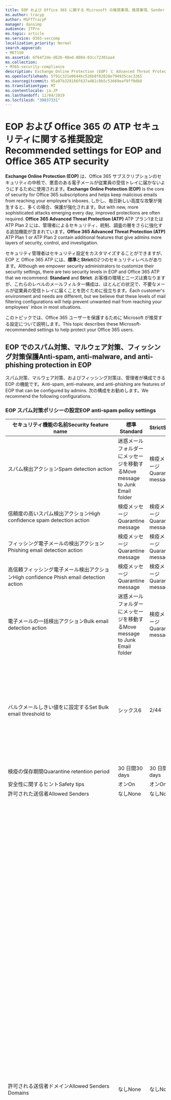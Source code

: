 ```yaml
---
title: EOP および Office 365 に関する Microsoft の推奨事項、推奨事項、Sender Policy Framework、ドメインベースのメッセージの報告と適合性、DomainKeys で特定されたメール、手順、動作方法など
ms.author: tracyp
author: MSFTTracyP
manager: dansimp
audience: ITPro
ms.topic: article
ms.service: O365-seccomp
localization_priority: Normal
search.appverid:
- MET150
ms.assetid: 6f64f2de-d626-48ed-8084-03cc72301aa4
ms.collection:
- M365-security-compliance
description: Exchange Online Protection (EOP) と Advanced Threat Protection (ATP) のセキュリティ設定のベストプラクティスについて 標準保護に関する現在の推奨事項 より厳しくするには、何を使用する必要がありますか。 Advanced Threat Protection (ATP) も使用している場合、どのようなエクストラを利用できますか?
ms.openlocfilehash: 5f91c321e0644bc526b8f02028e794935cac3265
ms.sourcegitcommit: 95a07b328166f637a481c8b5c53669eaf8ff0db8
ms.translationtype: MT
ms.contentlocale: ja-JP
ms.lasthandoff: 12/04/2019
ms.locfileid: "39837331"
---
```

# <a name="recommended-settings-for-eop-and-office-365-atp-security"></a><span data-ttu-id="4436d-106">EOP および Office 365 の ATP セキュリティに関する推奨設定</span><span class="sxs-lookup"><span data-stu-id="4436d-106">Recommended settings for EOP and Office 365 ATP security</span></span>

<span data-ttu-id="4436d-107">**Exchange Online Protection (EOP)** は、Office 365 サブスクリプションのセキュリティの中核で、悪意のある電子メールが従業員の受信トレイに届かないようにするために使用されます。</span><span class="sxs-lookup"><span data-stu-id="4436d-107">**Exchange Online Protection (EOP)** is the core of security for Office 365 subscriptions and helps keep malicious emails from reaching your employee's inboxes.</span></span> <span data-ttu-id="4436d-108">しかし、毎日新しい高度な攻撃が発生すると、多くの場合、保護が強化されます。</span><span class="sxs-lookup"><span data-stu-id="4436d-108">But with new, more sophisticated attacks emerging every day, improved protections are often required.</span></span> <span data-ttu-id="4436d-109">**Office 365 Advanced Threat Protection (ATP)** ATP プラン1または ATP Plan 2 には、管理者によるセキュリティ、統制、調査の層をさらに強化する追加機能が含まれています。</span><span class="sxs-lookup"><span data-stu-id="4436d-109">**Office 365 Advanced Threat Protection (ATP)** ATP Plan 1 or ATP Plan 2 contain additional features that give admins more layers of security, control, and investigation.</span></span>

<span data-ttu-id="4436d-110">セキュリティ管理者はセキュリティ設定をカスタマイズすることができますが、EOP と Office 365 ATP には、**標準**と**Strict**の2つのセキュリティレベルがあります。</span><span class="sxs-lookup"><span data-stu-id="4436d-110">Although we empower security administrators to customize their security settings, there are two security levels in EOP and Office 365 ATP that we recommend: **Standard** and **Strict**.</span></span> <span data-ttu-id="4436d-111">お客様の環境とニーズは異なりますが、これらのレベルのメールフィルター構成は、ほとんどの状況で、不要なメールが従業員の受信トレイに届くことを防ぐために役立ちます。</span><span class="sxs-lookup"><span data-stu-id="4436d-111">Each customer's environment and needs are different, but we believe that these levels of mail filtering configurations will help prevent unwanted mail from reaching your employees' inbox in most situations.</span></span>

<span data-ttu-id="4436d-112">このトピックでは、Office 365 ユーザーを保護するために Microsoft が推奨する設定について説明します。</span><span class="sxs-lookup"><span data-stu-id="4436d-112">This topic describes these Microsoft-recommended settings to help protect your Office 365 users.</span></span>

## <a name="anti-spam-anti-malware-and-anti-phishing-protection-in-eop"></a><span data-ttu-id="4436d-113">EOP でのスパム対策、マルウェア対策、フィッシング対策保護</span><span class="sxs-lookup"><span data-stu-id="4436d-113">Anti-spam, anti-malware, and anti-phishing protection in EOP</span></span>

<span data-ttu-id="4436d-114">スパム対策、マルウェア対策、およびフィッシング対策は、管理者が構成できる EOP の機能です。</span><span class="sxs-lookup"><span data-stu-id="4436d-114">Anti-spam, anti-malware, and anti-phishing are features of EOP that can be configured by admins.</span></span> <span data-ttu-id="4436d-115">次の構成をお勧めします。</span><span class="sxs-lookup"><span data-stu-id="4436d-115">We recommend the following configurations.</span></span>

### <a name="eop-anti-spam-policy-settings"></a><span data-ttu-id="4436d-116">EOP スパム対策ポリシーの設定</span><span class="sxs-lookup"><span data-stu-id="4436d-116">EOP anti-spam policy settings</span></span>

|<span data-ttu-id="4436d-117">セキュリティ機能の名前</span><span class="sxs-lookup"><span data-stu-id="4436d-117">Security feature name</span></span>|<span data-ttu-id="4436d-118">標準</span><span class="sxs-lookup"><span data-stu-id="4436d-118">Standard</span></span>|<span data-ttu-id="4436d-119">Strict</span><span class="sxs-lookup"><span data-stu-id="4436d-119">Strict</span></span>|<span data-ttu-id="4436d-120">コメント</span><span class="sxs-lookup"><span data-stu-id="4436d-120">Comment</span></span>|
|---------|---------|---------|---------|
|<span data-ttu-id="4436d-121">スパム検出アクション</span><span class="sxs-lookup"><span data-stu-id="4436d-121">Spam detection action</span></span>|<span data-ttu-id="4436d-122">迷惑メールフォルダーにメッセージを移動する</span><span class="sxs-lookup"><span data-stu-id="4436d-122">Move message to Junk Email folder</span></span>|<span data-ttu-id="4436d-123">検疫メッセージ</span><span class="sxs-lookup"><span data-stu-id="4436d-123">Quarantine message</span></span>||
|<span data-ttu-id="4436d-124">信頼度の高いスパム検出アクション</span><span class="sxs-lookup"><span data-stu-id="4436d-124">High confidence spam detection action</span></span>|<span data-ttu-id="4436d-125">検疫メッセージ</span><span class="sxs-lookup"><span data-stu-id="4436d-125">Quarantine message</span></span>|<span data-ttu-id="4436d-126">検疫メッセージ</span><span class="sxs-lookup"><span data-stu-id="4436d-126">Quarantine message</span></span>||
|<span data-ttu-id="4436d-127">フィッシング電子メールの検出アクション</span><span class="sxs-lookup"><span data-stu-id="4436d-127">Phishing email detection action</span></span>|<span data-ttu-id="4436d-128">検疫メッセージ</span><span class="sxs-lookup"><span data-stu-id="4436d-128">Quarantine message</span></span>|<span data-ttu-id="4436d-129">検疫メッセージ</span><span class="sxs-lookup"><span data-stu-id="4436d-129">Quarantine message</span></span>||
|<span data-ttu-id="4436d-130">高信頼フィッシング電子メール検出アクション</span><span class="sxs-lookup"><span data-stu-id="4436d-130">High confidence Phish email detection action</span></span>|<span data-ttu-id="4436d-131">検疫メッセージ</span><span class="sxs-lookup"><span data-stu-id="4436d-131">Quarantine message</span></span>|<span data-ttu-id="4436d-132">検疫メッセージ</span><span class="sxs-lookup"><span data-stu-id="4436d-132">Quarantine message</span></span>||
|<span data-ttu-id="4436d-133">電子メールの一括検出アクション</span><span class="sxs-lookup"><span data-stu-id="4436d-133">Bulk email detection action</span></span>|<span data-ttu-id="4436d-134">迷惑メールフォルダーにメッセージを移動する</span><span class="sxs-lookup"><span data-stu-id="4436d-134">Move message to Junk Email folder</span></span>|<span data-ttu-id="4436d-135">検疫メッセージ</span><span class="sxs-lookup"><span data-stu-id="4436d-135">Quarantine message</span></span>||
|<span data-ttu-id="4436d-136">バルクメールしきい値をに設定する</span><span class="sxs-lookup"><span data-stu-id="4436d-136">Set Bulk email threshold to</span></span>|<span data-ttu-id="4436d-137">シックス</span><span class="sxs-lookup"><span data-stu-id="4436d-137">6</span></span>|<span data-ttu-id="4436d-138">2/4</span><span class="sxs-lookup"><span data-stu-id="4436d-138">4</span></span>|<span data-ttu-id="4436d-139">現在、既定値は7ですが、多くの組織では、少なくとも6に移行することをお勧めします。</span><span class="sxs-lookup"><span data-stu-id="4436d-139">The default is currently 7 but we recommend that most organizations move it down to at least 6</span></span>|
|<span data-ttu-id="4436d-140">検疫の保存期間</span><span class="sxs-lookup"><span data-stu-id="4436d-140">Quarantine retention period</span></span>|<span data-ttu-id="4436d-141">30 日間</span><span class="sxs-lookup"><span data-stu-id="4436d-141">30 days</span></span>|<span data-ttu-id="4436d-142">30 日間</span><span class="sxs-lookup"><span data-stu-id="4436d-142">30 days</span></span>||
|<span data-ttu-id="4436d-143">安全性に関するヒント</span><span class="sxs-lookup"><span data-stu-id="4436d-143">Safety tips</span></span>|<span data-ttu-id="4436d-144">オン</span><span class="sxs-lookup"><span data-stu-id="4436d-144">On</span></span>|<span data-ttu-id="4436d-145">オン</span><span class="sxs-lookup"><span data-stu-id="4436d-145">On</span></span>||
|<span data-ttu-id="4436d-146">許可された送信者</span><span class="sxs-lookup"><span data-stu-id="4436d-146">Allowed Senders</span></span>|<span data-ttu-id="4436d-147">なし</span><span class="sxs-lookup"><span data-stu-id="4436d-147">None</span></span>|<span data-ttu-id="4436d-148">なし</span><span class="sxs-lookup"><span data-stu-id="4436d-148">None</span></span>||
|<span data-ttu-id="4436d-149">許可される送信者ドメイン</span><span class="sxs-lookup"><span data-stu-id="4436d-149">Allowed Senders Domains</span></span>|<span data-ttu-id="4436d-150">なし</span><span class="sxs-lookup"><span data-stu-id="4436d-150">None</span></span>|<span data-ttu-id="4436d-151">なし</span><span class="sxs-lookup"><span data-stu-id="4436d-151">None</span></span>|<span data-ttu-id="4436d-152">自分が所有する (_承認済みドメイン_とも呼ばれる) ドメインを許可された送信者の一覧に追加する必要はありません。</span><span class="sxs-lookup"><span data-stu-id="4436d-152">Adding domains that you own (also known as _accepted domains_) to the allowed senders list is not required.</span></span> <span data-ttu-id="4436d-153">実際には、悪意のある俳優が、フィルターによって除外されるメールを送信するような機会を作成するため、高いリスクと見なされます。[**スパム対策設定**] ページの [セキュリティ & コンプライアンスセンター] で[スプーフィングインテリジェンス](learn-about-spoof-intelligence.md)を使用して、組織の一部であるドメインを偽装している、または外部ドメインのスプーフィングを行っているすべての送信者を確認します。</span><span class="sxs-lookup"><span data-stu-id="4436d-153">In fact, it's considered high risk since it creates opportunities for bad actors to send you mail that would otherwise be filtered out. Use [spoof intelligence](learn-about-spoof-intelligence.md) in the Security & Compliance Center on the **Anti-spam settings** page to review all senders who are spoofing either domains that are part of your organization, or spoofing external domains.</span></span>|
|<span data-ttu-id="4436d-154">受信拒否リスト</span><span class="sxs-lookup"><span data-stu-id="4436d-154">Blocked Senders</span></span>|<span data-ttu-id="4436d-155">なし</span><span class="sxs-lookup"><span data-stu-id="4436d-155">None</span></span>|<span data-ttu-id="4436d-156">なし</span><span class="sxs-lookup"><span data-stu-id="4436d-156">None</span></span>||
|<span data-ttu-id="4436d-157">受信拒否ドメイン</span><span class="sxs-lookup"><span data-stu-id="4436d-157">Blocked Senders domains</span></span>|<span data-ttu-id="4436d-158">なし</span><span class="sxs-lookup"><span data-stu-id="4436d-158">None</span></span>|<span data-ttu-id="4436d-159">なし</span><span class="sxs-lookup"><span data-stu-id="4436d-159">None</span></span>||
|<span data-ttu-id="4436d-160">エンドユーザーのスパム通知の頻度</span><span class="sxs-lookup"><span data-stu-id="4436d-160">End user spam notification frequency</span></span>|<span data-ttu-id="4436d-161">有効</span><span class="sxs-lookup"><span data-stu-id="4436d-161">Enabled</span></span>|<span data-ttu-id="4436d-162">有効</span><span class="sxs-lookup"><span data-stu-id="4436d-162">Enabled</span></span>|<span data-ttu-id="4436d-163">3 日間</span><span class="sxs-lookup"><span data-stu-id="4436d-163">3 days</span></span>|
|<span data-ttu-id="4436d-164">ゼロ時間自動削除</span><span class="sxs-lookup"><span data-stu-id="4436d-164">Zero Hour auto purge</span></span>|<span data-ttu-id="4436d-165">オン</span><span class="sxs-lookup"><span data-stu-id="4436d-165">On</span></span>|<span data-ttu-id="4436d-166">オン</span><span class="sxs-lookup"><span data-stu-id="4436d-166">On</span></span>|<span data-ttu-id="4436d-167">スパムとフィッシング ZAP の両方</span><span class="sxs-lookup"><span data-stu-id="4436d-167">For both Spam and Phish ZAP</span></span>|
|<span data-ttu-id="4436d-168">MarkAsSpamBulkMail</span><span class="sxs-lookup"><span data-stu-id="4436d-168">MarkAsSpamBulkMail</span></span>|<span data-ttu-id="4436d-169">オン</span><span class="sxs-lookup"><span data-stu-id="4436d-169">On</span></span>|<span data-ttu-id="4436d-170">オン</span><span class="sxs-lookup"><span data-stu-id="4436d-170">On</span></span>|<span data-ttu-id="4436d-171">この設定は、PowerShell でのみ使用できます。</span><span class="sxs-lookup"><span data-stu-id="4436d-171">This setting is only available in PowerShell</span></span>|

<span data-ttu-id="4436d-172">高度なスパムフィルターと呼ばれる、この記述時に廃止されたスパム対策ポリシーには、その他のパラメーターがいくつかあります。</span><span class="sxs-lookup"><span data-stu-id="4436d-172">There are several other parameters in the Anti-spam policy called Advanced Spam filter that are being deprecated at the time of this writing.</span></span> <span data-ttu-id="4436d-173">これらの推奨設定は、標準レベルと厳密なレベルの両方で**オフ**にすることをお勧めします。</span><span class="sxs-lookup"><span data-stu-id="4436d-173">Our recommended settings for these are to turn them **OFF** for both Standard and Strict levels:</span></span>

|<span data-ttu-id="4436d-174">セキュリティ機能の名前</span><span class="sxs-lookup"><span data-stu-id="4436d-174">Security feature name</span></span>|
|---------|
|<span data-ttu-id="4436d-175">IncreaseScoreWithImageLinks</span><span class="sxs-lookup"><span data-stu-id="4436d-175">IncreaseScoreWithImageLinks</span></span>|
|<span data-ttu-id="4436d-176">IncreaseScoreWithNumericIps</span><span class="sxs-lookup"><span data-stu-id="4436d-176">IncreaseScoreWithNumericIps</span></span>|
|<span data-ttu-id="4436d-177">IncreaseScoreWithRedirectToOtherPort</span><span class="sxs-lookup"><span data-stu-id="4436d-177">IncreaseScoreWithRedirectToOtherPort</span></span>|
|<span data-ttu-id="4436d-178">IncreaseScoreWithBizOrInfoUrls</span><span class="sxs-lookup"><span data-stu-id="4436d-178">IncreaseScoreWithBizOrInfoUrls</span></span>|
|<span data-ttu-id="4436d-179">MarkAsSpamEmptyMessages</span><span class="sxs-lookup"><span data-stu-id="4436d-179">MarkAsSpamEmptyMessages</span></span>|
|<span data-ttu-id="4436d-180">MarkAsSpamJavaScriptInHtml</span><span class="sxs-lookup"><span data-stu-id="4436d-180">MarkAsSpamJavaScriptInHtml</span></span>|
|<span data-ttu-id="4436d-181">MarkAsSpamFramesInHtml</span><span class="sxs-lookup"><span data-stu-id="4436d-181">MarkAsSpamFramesInHtml</span></span>|
|<span data-ttu-id="4436d-182">MarkAsSpamObjectTagsInHtml</span><span class="sxs-lookup"><span data-stu-id="4436d-182">MarkAsSpamObjectTagsInHtml</span></span>|
|<span data-ttu-id="4436d-183">MarkAsSpamEmbedTagsInHtml</span><span class="sxs-lookup"><span data-stu-id="4436d-183">MarkAsSpamEmbedTagsInHtml</span></span>|
|<span data-ttu-id="4436d-184">MarkAsSpamFormTagsInHtml</span><span class="sxs-lookup"><span data-stu-id="4436d-184">MarkAsSpamFormTagsInHtml</span></span>|
|<span data-ttu-id="4436d-185">MarkAsSpamWebBugsInHtml</span><span class="sxs-lookup"><span data-stu-id="4436d-185">MarkAsSpamWebBugsInHtml</span></span>|
|<span data-ttu-id="4436d-186">MarkAsSpamSensitiveWordList</span><span class="sxs-lookup"><span data-stu-id="4436d-186">MarkAsSpamSensitiveWordList</span></span>|
|<span data-ttu-id="4436d-187">MarkAsSpamFromAddressAuthFail</span><span class="sxs-lookup"><span data-stu-id="4436d-187">MarkAsSpamFromAddressAuthFail</span></span>|
|<span data-ttu-id="4436d-188">MarkAsSpamNdrBackscatter</span><span class="sxs-lookup"><span data-stu-id="4436d-188">MarkAsSpamNdrBackscatter</span></span>|
|<span data-ttu-id="4436d-189">MarkAsSpamSpfRecordHardFail</span><span class="sxs-lookup"><span data-stu-id="4436d-189">MarkAsSpamSpfRecordHardFail</span></span>|

#### <a name="eop-outbound-spam-filter-policy-settings"></a><span data-ttu-id="4436d-190">EOP 送信スパムフィルターポリシーの設定</span><span class="sxs-lookup"><span data-stu-id="4436d-190">EOP outbound spam filter policy settings</span></span>

|<span data-ttu-id="4436d-191">セキュリティ機能の名前</span><span class="sxs-lookup"><span data-stu-id="4436d-191">Security feature name</span></span>|<span data-ttu-id="4436d-192">標準</span><span class="sxs-lookup"><span data-stu-id="4436d-192">Standard</span></span>|<span data-ttu-id="4436d-193">Strict</span><span class="sxs-lookup"><span data-stu-id="4436d-193">Strict</span></span>|<span data-ttu-id="4436d-194">コメント</span><span class="sxs-lookup"><span data-stu-id="4436d-194">Comment</span></span>|
|---------|---------|---------|---------|
|<span data-ttu-id="4436d-195">送信スパムポリシーの受信者の制限-外部時間の制限</span><span class="sxs-lookup"><span data-stu-id="4436d-195">Outbound spam policy Recipient Limits - External hourly limit</span></span>|<span data-ttu-id="4436d-196">500</span><span class="sxs-lookup"><span data-stu-id="4436d-196">500</span></span>|<span data-ttu-id="4436d-197">400</span><span class="sxs-lookup"><span data-stu-id="4436d-197">400</span></span>||
|<span data-ttu-id="4436d-198">送信スパムポリシーの受信者の制限-内部時間の制限</span><span class="sxs-lookup"><span data-stu-id="4436d-198">Outbound spam policy Recipient Limits - Internal hourly limit</span></span>|<span data-ttu-id="4436d-199">1000</span><span class="sxs-lookup"><span data-stu-id="4436d-199">1000</span></span>|<span data-ttu-id="4436d-200">800</span><span class="sxs-lookup"><span data-stu-id="4436d-200">800</span></span>||
|<span data-ttu-id="4436d-201">送信スパムポリシー受信者の制限-毎日の制限</span><span class="sxs-lookup"><span data-stu-id="4436d-201">Outbound spam policy Recipient Limits - Daily limit</span></span>|<span data-ttu-id="4436d-202">1000</span><span class="sxs-lookup"><span data-stu-id="4436d-202">1000</span></span>|<span data-ttu-id="4436d-203">800</span><span class="sxs-lookup"><span data-stu-id="4436d-203">800</span></span>||
|<span data-ttu-id="4436d-204">ユーザーが制限を超えた場合のアクション</span><span class="sxs-lookup"><span data-stu-id="4436d-204">Action when a user exceeds the limits</span></span>|<span data-ttu-id="4436d-205">ユーザーがメールを送信するのを制限する</span><span class="sxs-lookup"><span data-stu-id="4436d-205">Restrict the user from sending mail</span></span>|<span data-ttu-id="4436d-206">ユーザーがメールを送信するのを制限する</span><span class="sxs-lookup"><span data-stu-id="4436d-206">Restrict the user from sending mail</span></span>||

### <a name="eop-anti-malware-policy-settings"></a><span data-ttu-id="4436d-207">EOP マルウェア対策ポリシー設定</span><span class="sxs-lookup"><span data-stu-id="4436d-207">EOP anti-malware policy settings</span></span>

|<span data-ttu-id="4436d-208">セキュリティ機能の名前</span><span class="sxs-lookup"><span data-stu-id="4436d-208">Security feature name</span></span>|<span data-ttu-id="4436d-209">標準</span><span class="sxs-lookup"><span data-stu-id="4436d-209">Standard</span></span>|<span data-ttu-id="4436d-210">Strict</span><span class="sxs-lookup"><span data-stu-id="4436d-210">Strict</span></span>|<span data-ttu-id="4436d-211">コメント</span><span class="sxs-lookup"><span data-stu-id="4436d-211">Comment</span></span>|
|---------|---------|---------|---------|
|<span data-ttu-id="4436d-212">マルウェア検出応答</span><span class="sxs-lookup"><span data-stu-id="4436d-212">Malware Detection Response</span></span>|<span data-ttu-id="4436d-213">いいえ</span><span class="sxs-lookup"><span data-stu-id="4436d-213">No</span></span>|<span data-ttu-id="4436d-214">いいえ</span><span class="sxs-lookup"><span data-stu-id="4436d-214">No</span></span>|<span data-ttu-id="4436d-215">マルウェアが電子メールの添付ファイルで検出されると、メッセージは検疫され、管理者のみが解放できるようになります。</span><span class="sxs-lookup"><span data-stu-id="4436d-215">If malware is detected in an email attachment, the message will be quarantined and can be released only by an admin.</span></span>|
|<span data-ttu-id="4436d-216">不審なファイルの種類をブロックするための "一般的な添付ファイルの種類のフィルター"</span><span class="sxs-lookup"><span data-stu-id="4436d-216">"Common Attachment Type Filter" for blocking suspicious file types</span></span>|<span data-ttu-id="4436d-217">オン</span><span class="sxs-lookup"><span data-stu-id="4436d-217">On</span></span>|<span data-ttu-id="4436d-218">オン</span><span class="sxs-lookup"><span data-stu-id="4436d-218">On</span></span>||
|<span data-ttu-id="4436d-219">マルウェアのゼロ時間の自動削除</span><span class="sxs-lookup"><span data-stu-id="4436d-219">Malware Zero-hour Auto Purge</span></span>|<span data-ttu-id="4436d-220">オン</span><span class="sxs-lookup"><span data-stu-id="4436d-220">On</span></span>|<span data-ttu-id="4436d-221">オン</span><span class="sxs-lookup"><span data-stu-id="4436d-221">On</span></span>||
|<span data-ttu-id="4436d-222">配信されていないメッセージの内部送信者に通知する</span><span class="sxs-lookup"><span data-stu-id="4436d-222">Notify internal senders of the undelivered message</span></span>|<span data-ttu-id="4436d-223">無効</span><span class="sxs-lookup"><span data-stu-id="4436d-223">Disabled</span></span>|<span data-ttu-id="4436d-224">無効</span><span class="sxs-lookup"><span data-stu-id="4436d-224">Disabled</span></span>||
|<span data-ttu-id="4436d-225">配信されていないメッセージの外部送信者に通知する</span><span class="sxs-lookup"><span data-stu-id="4436d-225">Notify external senders of the undelivered message</span></span>|<span data-ttu-id="4436d-226">無効</span><span class="sxs-lookup"><span data-stu-id="4436d-226">Disabled</span></span>|<span data-ttu-id="4436d-227">無効</span><span class="sxs-lookup"><span data-stu-id="4436d-227">Disabled</span></span>||

### <a name="eop-anti-phishing-policy-settings"></a><span data-ttu-id="4436d-228">EOP フィッシング対策ポリシー設定</span><span class="sxs-lookup"><span data-stu-id="4436d-228">EOP anti-phishing policy settings</span></span>

|<span data-ttu-id="4436d-229">セキュリティ機能の名前</span><span class="sxs-lookup"><span data-stu-id="4436d-229">Security feature name</span></span>|<span data-ttu-id="4436d-230">標準</span><span class="sxs-lookup"><span data-stu-id="4436d-230">Standard</span></span>|<span data-ttu-id="4436d-231">Strict</span><span class="sxs-lookup"><span data-stu-id="4436d-231">Strict</span></span>|<span data-ttu-id="4436d-232">コメント</span><span class="sxs-lookup"><span data-stu-id="4436d-232">Comment</span></span>|
|---------|---------|---------|---------|
|<span data-ttu-id="4436d-233">スプーフィング対策保護を有効にする</span><span class="sxs-lookup"><span data-stu-id="4436d-233">Enable anti-spoofing protection</span></span>|<span data-ttu-id="4436d-234">オン</span><span class="sxs-lookup"><span data-stu-id="4436d-234">On</span></span>|<span data-ttu-id="4436d-235">オン</span><span class="sxs-lookup"><span data-stu-id="4436d-235">On</span></span>||
|<span data-ttu-id="4436d-236">認証されていない送信者を有効にする (タグ付け)</span><span class="sxs-lookup"><span data-stu-id="4436d-236">Enable Unauthenticated Sender (tagging)</span></span>|<span data-ttu-id="4436d-237">オン</span><span class="sxs-lookup"><span data-stu-id="4436d-237">On</span></span>|<span data-ttu-id="4436d-238">オン</span><span class="sxs-lookup"><span data-stu-id="4436d-238">On</span></span>||
|<span data-ttu-id="4436d-239">ドメインのスプーフィングが許可されていないユーザーによって電子メールが送信された場合</span><span class="sxs-lookup"><span data-stu-id="4436d-239">If email is sent by someone who's not allowed to spoof your domain</span></span>|<span data-ttu-id="4436d-240">受信者の迷惑メールフォルダーにメッセージを移動する</span><span class="sxs-lookup"><span data-stu-id="4436d-240">Move message to the recipients' Junk Email folders</span></span>|<span data-ttu-id="4436d-241">メッセージを検疫する</span><span class="sxs-lookup"><span data-stu-id="4436d-241">Quarantine the message</span></span>||

## <a name="office-365-advanced-threat-protection-security"></a><span data-ttu-id="4436d-242">Office 365 Advanced Threat Protection セキュリティ</span><span class="sxs-lookup"><span data-stu-id="4436d-242">Office 365 Advanced Threat Protection security</span></span>

<span data-ttu-id="4436d-243">その他のセキュリティ上の利点には、Office 365 Advanced Threat Protection (ATP) サブスクリプションが付属しています。</span><span class="sxs-lookup"><span data-stu-id="4436d-243">Additional security benefits come with an Office 365 Advanced Threat Protection (ATP) subscription.</span></span> <span data-ttu-id="4436d-244">最新のニュースと情報については、「 [Office 365 ATP の新機能](whats-new-in-office-365-atp.md)」を参照してください。</span><span class="sxs-lookup"><span data-stu-id="4436d-244">For the latest news and information, you can see [What's new in Office 365 ATP](whats-new-in-office-365-atp.md).</span></span>

<span data-ttu-id="4436d-245">Office 365 ATP には、悪意のある添付ファイルを含む電子メールを配信できないようにする安全な添付ファイルおよび安全なリンクのポリシーが含まれており、ユーザーは安全でない可能性のある Url をクリックすることになります。</span><span class="sxs-lookup"><span data-stu-id="4436d-245">Office 365 ATP includes the Safe Attachment and Safe Links policies to prevent email with potentially malicious attachments from being delivered, and to keep users from clicking potentially unsafe URLs.</span></span>

> [!IMPORTANT]
> <span data-ttu-id="4436d-246">高度なフィッシング対策は、Office 365 ATP サブスクリプションの利点の1つです。</span><span class="sxs-lookup"><span data-stu-id="4436d-246">Advanced anti-phishing is one of the benefits of an Office 365 ATP subscription.</span></span> <span data-ttu-id="4436d-247">既定では有効になっていますが、メールのフィルターを開始する前に、少なくとも1つのフィッシング対策ポリシーを構成***する必要があり***ます。</span><span class="sxs-lookup"><span data-stu-id="4436d-247">Although it's enabled by default, you ***must*** configure at least one anti-phishing policy before it can start filtering mail.</span></span> <span data-ttu-id="4436d-248">フィッシング対策ポリシーの構成を忘れると、ユーザーが危険な電子メールに公開される可能性があります。</span><span class="sxs-lookup"><span data-stu-id="4436d-248">Forgetting to configure anti-phishing policies could exposes users to risky emails.</span></span> <span data-ttu-id="4436d-249">Office 365 ATP サブスクリプションを追加した後は、必ずフィッシング対策ポリシーを構成してください。</span><span class="sxs-lookup"><span data-stu-id="4436d-249">Be sure to configure your anti-phishing policies after you add an Office 365 ATP subscription.</span></span>

<span data-ttu-id="4436d-250">EOP に Office 365 ATP サブスクリプションを追加した場合は、次の構成を設定します。</span><span class="sxs-lookup"><span data-stu-id="4436d-250">If you've added an Office 365 ATP subscription to your EOP, set the following configurations.</span></span>

### <a name="office-atp-anti-phishing-policy-settings"></a><span data-ttu-id="4436d-251">Office ATP のフィッシング対策ポリシー設定</span><span class="sxs-lookup"><span data-stu-id="4436d-251">Office ATP anti-phishing policy settings</span></span>

<span data-ttu-id="4436d-252">EOP のお客様は、前述したように基本的なフィッシング対策を行いますが、Office 365 ATP には、攻撃を防止、検出、修復するのに役立つ機能と制御が追加されています。</span><span class="sxs-lookup"><span data-stu-id="4436d-252">EOP customers get basic anti-phishing as previously described, but Office 365 ATP includes more features and control to help prevent, detect, and remediate against attacks.</span></span>

|<span data-ttu-id="4436d-253">偽装セキュリティ機能の名前</span><span class="sxs-lookup"><span data-stu-id="4436d-253">Impersonation security feature name</span></span>|<span data-ttu-id="4436d-254">標準</span><span class="sxs-lookup"><span data-stu-id="4436d-254">Standard</span></span>|<span data-ttu-id="4436d-255">Strict</span><span class="sxs-lookup"><span data-stu-id="4436d-255">Strict</span></span>|<span data-ttu-id="4436d-256">コメント</span><span class="sxs-lookup"><span data-stu-id="4436d-256">Comment</span></span>|
|---------|---------|---------|---------|
|<span data-ttu-id="4436d-257">(偽装ポリシーの編集)保護するユーザーを追加する</span><span class="sxs-lookup"><span data-stu-id="4436d-257">(Edit impersonation policy) Add users to protect</span></span>|<span data-ttu-id="4436d-258">オン</span><span class="sxs-lookup"><span data-stu-id="4436d-258">On</span></span>|<span data-ttu-id="4436d-259">オン</span><span class="sxs-lookup"><span data-stu-id="4436d-259">On</span></span>|<span data-ttu-id="4436d-260">組織によって異なりますが、主要な役割でユーザーを追加することをお勧めします。</span><span class="sxs-lookup"><span data-stu-id="4436d-260">Depends on your organization, but we recommend adding users in key roles.</span></span> <span data-ttu-id="4436d-261">内部的には、CEO、CFO、その他のシニアリーダーである可能性があります。</span><span class="sxs-lookup"><span data-stu-id="4436d-261">Internally, these might be your CEO, CFO, and other senior leaders.</span></span> <span data-ttu-id="4436d-262">外部には、協議会のメンバーまたは取締役会を含めることができます。</span><span class="sxs-lookup"><span data-stu-id="4436d-262">Externally, these could include council members or your board of directors.</span></span>|
|<span data-ttu-id="4436d-263">(偽装ポリシーの編集)自分が所有しているドメインを自動的に追加する</span><span class="sxs-lookup"><span data-stu-id="4436d-263">(Edit impersonation policy) Automatically include the domains I own</span></span>|<span data-ttu-id="4436d-264">オン</span><span class="sxs-lookup"><span data-stu-id="4436d-264">On</span></span>|<span data-ttu-id="4436d-265">オン</span><span class="sxs-lookup"><span data-stu-id="4436d-265">On</span></span>||
|<span data-ttu-id="4436d-266">(偽装ポリシーの編集)カスタムドメインを含める</span><span class="sxs-lookup"><span data-stu-id="4436d-266">(Edit impersonation policy) Include custom domains</span></span>|<span data-ttu-id="4436d-267">オン</span><span class="sxs-lookup"><span data-stu-id="4436d-267">On</span></span>|<span data-ttu-id="4436d-268">オン</span><span class="sxs-lookup"><span data-stu-id="4436d-268">On</span></span>|<span data-ttu-id="4436d-269">組織によって異なりますが、自分が所有していない大部分のドメインを追加することをお勧めします。</span><span class="sxs-lookup"><span data-stu-id="4436d-269">Depends on your organization, but we recommend adding domains you interact with most that you don't own.</span></span>|
|<span data-ttu-id="4436d-270">指定した偽装ユーザーによって電子メールが送信された場合</span><span class="sxs-lookup"><span data-stu-id="4436d-270">If email is sent by an impersonated user you specified</span></span>|<span data-ttu-id="4436d-271">メッセージを検疫する</span><span class="sxs-lookup"><span data-stu-id="4436d-271">Quarantine the message</span></span>|<span data-ttu-id="4436d-272">メッセージを検疫する</span><span class="sxs-lookup"><span data-stu-id="4436d-272">Quarantine the message</span></span>||
|<span data-ttu-id="4436d-273">指定した偽装ドメインによって電子メールが送信される場合</span><span class="sxs-lookup"><span data-stu-id="4436d-273">If email is sent by an impersonated domain you specified</span></span>|<span data-ttu-id="4436d-274">メッセージを検疫する</span><span class="sxs-lookup"><span data-stu-id="4436d-274">Quarantine the message</span></span>|<span data-ttu-id="4436d-275">メッセージを検疫する</span><span class="sxs-lookup"><span data-stu-id="4436d-275">Quarantine the message</span></span>||
|<span data-ttu-id="4436d-276">偽装ユーザーのヒントを表示する</span><span class="sxs-lookup"><span data-stu-id="4436d-276">Show tip for impersonated users</span></span>|<span data-ttu-id="4436d-277">オン</span><span class="sxs-lookup"><span data-stu-id="4436d-277">On</span></span>|<span data-ttu-id="4436d-278">オン</span><span class="sxs-lookup"><span data-stu-id="4436d-278">On</span></span>||
|<span data-ttu-id="4436d-279">偽装ドメインのヒントを表示する</span><span class="sxs-lookup"><span data-stu-id="4436d-279">Show tip for impersonated domains</span></span>|<span data-ttu-id="4436d-280">オン</span><span class="sxs-lookup"><span data-stu-id="4436d-280">On</span></span>|<span data-ttu-id="4436d-281">オン</span><span class="sxs-lookup"><span data-stu-id="4436d-281">On</span></span>||
|<span data-ttu-id="4436d-282">通常と異なる文字にヒントを表示する</span><span class="sxs-lookup"><span data-stu-id="4436d-282">Show tip for unusual characters</span></span>|<span data-ttu-id="4436d-283">オン</span><span class="sxs-lookup"><span data-stu-id="4436d-283">On</span></span>|<span data-ttu-id="4436d-284">オン</span><span class="sxs-lookup"><span data-stu-id="4436d-284">On</span></span>||
|<span data-ttu-id="4436d-285">メールボックスインテリジェンスを有効にする</span><span class="sxs-lookup"><span data-stu-id="4436d-285">Enable Mailbox intelligence</span></span>|<span data-ttu-id="4436d-286">オン</span><span class="sxs-lookup"><span data-stu-id="4436d-286">On</span></span>|<span data-ttu-id="4436d-287">オン</span><span class="sxs-lookup"><span data-stu-id="4436d-287">On</span></span>||
|<span data-ttu-id="4436d-288">メールボックスインテリジェンスベースの偽装保護を有効にする</span><span class="sxs-lookup"><span data-stu-id="4436d-288">Enable Mailbox intelligence based impersonation protection</span></span>|<span data-ttu-id="4436d-289">オン</span><span class="sxs-lookup"><span data-stu-id="4436d-289">On</span></span>|<span data-ttu-id="4436d-290">オン</span><span class="sxs-lookup"><span data-stu-id="4436d-290">On</span></span>||
|<span data-ttu-id="4436d-291">メールボックスインテリジェンスで保護された偽装ユーザーによって電子メールが送信される場合</span><span class="sxs-lookup"><span data-stu-id="4436d-291">If email is sent by an impersonated user protected by mailbox intelligence</span></span>|<span data-ttu-id="4436d-292">受信者の迷惑メールフォルダーにメッセージを移動する</span><span class="sxs-lookup"><span data-stu-id="4436d-292">Move message to the recipients' Junk Email folders</span></span>|<span data-ttu-id="4436d-293">メッセージを検疫する</span><span class="sxs-lookup"><span data-stu-id="4436d-293">Quarantine the message</span></span>||
|<span data-ttu-id="4436d-294">(偽装ポリシーの編集)信頼できる差出人とドメインを追加する</span><span class="sxs-lookup"><span data-stu-id="4436d-294">(Edit impersonation policy) Add trusted senders and domains</span></span>|<span data-ttu-id="4436d-295">なし</span><span class="sxs-lookup"><span data-stu-id="4436d-295">None</span></span>|<span data-ttu-id="4436d-296">なし</span><span class="sxs-lookup"><span data-stu-id="4436d-296">None</span></span>|<span data-ttu-id="4436d-297">組織によって異なりますが、誤ってフィッシングとしてマークされるユーザーまたはドメインを追加することをお勧めします。</span><span class="sxs-lookup"><span data-stu-id="4436d-297">Depends on your organization, but we recommend adding users or domains that incorrectly get marked as phish due to impersonation only and not other filters.</span></span>|

|<span data-ttu-id="4436d-298">スプーフィングセキュリティ機能の名前</span><span class="sxs-lookup"><span data-stu-id="4436d-298">Spoof security feature name</span></span>|<span data-ttu-id="4436d-299">標準</span><span class="sxs-lookup"><span data-stu-id="4436d-299">Standard</span></span>|<span data-ttu-id="4436d-300">Strict</span><span class="sxs-lookup"><span data-stu-id="4436d-300">Strict</span></span>|<span data-ttu-id="4436d-301">コメント</span><span class="sxs-lookup"><span data-stu-id="4436d-301">Comment</span></span>|
|---------|---------|---------|---------|
|<span data-ttu-id="4436d-302">スプーフィング対策保護を有効にする</span><span class="sxs-lookup"><span data-stu-id="4436d-302">Enable anti-spoofing protection</span></span>|<span data-ttu-id="4436d-303">オン</span><span class="sxs-lookup"><span data-stu-id="4436d-303">On</span></span>|<span data-ttu-id="4436d-304">オン</span><span class="sxs-lookup"><span data-stu-id="4436d-304">On</span></span>||
|<span data-ttu-id="4436d-305">認証されていない送信者を有効にする (タグ付け)</span><span class="sxs-lookup"><span data-stu-id="4436d-305">Enable Unauthenticated Sender (tagging)</span></span>|<span data-ttu-id="4436d-306">オン</span><span class="sxs-lookup"><span data-stu-id="4436d-306">On</span></span>|<span data-ttu-id="4436d-307">オン</span><span class="sxs-lookup"><span data-stu-id="4436d-307">On</span></span>||
|<span data-ttu-id="4436d-308">ドメインのスプーフィングが許可されていないユーザーによって電子メールが送信された場合</span><span class="sxs-lookup"><span data-stu-id="4436d-308">If email is sent by someone who's not allowed to spoof your domain</span></span>|<span data-ttu-id="4436d-309">受信者の迷惑メールフォルダーにメッセージを移動する</span><span class="sxs-lookup"><span data-stu-id="4436d-309">Move message to the recipients' Junk Email folders</span></span>|<span data-ttu-id="4436d-310">メッセージを検疫する</span><span class="sxs-lookup"><span data-stu-id="4436d-310">Quarantine the message</span></span>||
|<span data-ttu-id="4436d-311">Enableauthenticationsaf Etytip</span><span class="sxs-lookup"><span data-stu-id="4436d-311">EnableAuthenticationSafetyTip</span></span>|<span data-ttu-id="4436d-312">True</span><span class="sxs-lookup"><span data-stu-id="4436d-312">True</span></span>|<span data-ttu-id="4436d-313">True</span><span class="sxs-lookup"><span data-stu-id="4436d-313">True</span></span>|<span data-ttu-id="4436d-314">この設定は、PowerShell でのみ使用できます。</span><span class="sxs-lookup"><span data-stu-id="4436d-314">This setting is only available in PowerShell</span></span>|
|<span data-ttu-id="4436d-315">Enableauthenticationsoftpass Saf Etytip</span><span class="sxs-lookup"><span data-stu-id="4436d-315">EnableAuthenticationSoftPassSafetyTip</span></span>|<span data-ttu-id="4436d-316">False</span><span class="sxs-lookup"><span data-stu-id="4436d-316">False</span></span>|<span data-ttu-id="4436d-317">True</span><span class="sxs-lookup"><span data-stu-id="4436d-317">True</span></span>|<span data-ttu-id="4436d-318">この設定は、PowerShell でのみ使用できます。</span><span class="sxs-lookup"><span data-stu-id="4436d-318">This setting is only available in PowerShell</span></span>|
|<span data-ttu-id="4436d-319">EnableSuspiciousSafetyTip</span><span class="sxs-lookup"><span data-stu-id="4436d-319">EnableSuspiciousSafetyTip</span></span>|<span data-ttu-id="4436d-320">False</span><span class="sxs-lookup"><span data-stu-id="4436d-320">False</span></span>|<span data-ttu-id="4436d-321">True</span><span class="sxs-lookup"><span data-stu-id="4436d-321">True</span></span>|<span data-ttu-id="4436d-322">この設定は、PowerShell でのみ使用できます。</span><span class="sxs-lookup"><span data-stu-id="4436d-322">This setting is only available in PowerShell</span></span>|
|<span data-ttu-id="4436d-323">TreatSoftPassAsAuthenticated</span><span class="sxs-lookup"><span data-stu-id="4436d-323">TreatSoftPassAsAuthenticated</span></span>|<span data-ttu-id="4436d-324">True</span><span class="sxs-lookup"><span data-stu-id="4436d-324">True</span></span>|<span data-ttu-id="4436d-325">False</span><span class="sxs-lookup"><span data-stu-id="4436d-325">False</span></span>|<span data-ttu-id="4436d-326">この設定は、PowerShell でのみ使用できます。</span><span class="sxs-lookup"><span data-stu-id="4436d-326">This setting is only available in PowerShell</span></span>|

|<span data-ttu-id="4436d-327">詳細設定のセキュリティ機能の名前</span><span class="sxs-lookup"><span data-stu-id="4436d-327">Advanced settings security feature name</span></span>|<span data-ttu-id="4436d-328">標準</span><span class="sxs-lookup"><span data-stu-id="4436d-328">Standard</span></span>|<span data-ttu-id="4436d-329">Strict</span><span class="sxs-lookup"><span data-stu-id="4436d-329">Strict</span></span>|<span data-ttu-id="4436d-330">コメント</span><span class="sxs-lookup"><span data-stu-id="4436d-330">Comment</span></span>|
|---------|---------|---------|---------|
|<span data-ttu-id="4436d-331">高度なフィッシングしきい値</span><span class="sxs-lookup"><span data-stu-id="4436d-331">Advanced phishing thresholds</span></span>|<span data-ttu-id="4436d-332">2-アグレッシブ</span><span class="sxs-lookup"><span data-stu-id="4436d-332">2 - Aggressive</span></span>|<span data-ttu-id="4436d-333">3つ以上のアグレッシブ</span><span class="sxs-lookup"><span data-stu-id="4436d-333">3 - More aggressive</span></span>||

### <a name="safe-links-settings"></a><span data-ttu-id="4436d-334">安全なリンクの設定</span><span class="sxs-lookup"><span data-stu-id="4436d-334">Safe Links settings</span></span>

|<span data-ttu-id="4436d-335">セキュリティ機能の名前</span><span class="sxs-lookup"><span data-stu-id="4436d-335">Security feature name</span></span>|<span data-ttu-id="4436d-336">標準</span><span class="sxs-lookup"><span data-stu-id="4436d-336">Standard</span></span>|<span data-ttu-id="4436d-337">Strict</span><span class="sxs-lookup"><span data-stu-id="4436d-337">Strict</span></span>|<span data-ttu-id="4436d-338">コメント</span><span class="sxs-lookup"><span data-stu-id="4436d-338">Comment</span></span>|
|---------|---------|---------|---------|
|<span data-ttu-id="4436d-339">Office 365 アプリの ATP Safe Links、Office for iOS、および Android を使用する</span><span class="sxs-lookup"><span data-stu-id="4436d-339">Use ATP Safe Links in Office 365 Apps, Office for iOS and Android</span></span>|<span data-ttu-id="4436d-340">有効</span><span class="sxs-lookup"><span data-stu-id="4436d-340">Enabled</span></span>|<span data-ttu-id="4436d-341">有効</span><span class="sxs-lookup"><span data-stu-id="4436d-341">Enabled</span></span>|<span data-ttu-id="4436d-342">これは、組織全体に適用される ATP の安全なリンクポリシーに該当します。</span><span class="sxs-lookup"><span data-stu-id="4436d-342">This falls under the ATP Safe Links Policies that apply to the entire organization</span></span>|
<span data-ttu-id="4436d-343">ユーザーが [安全なリンク] をクリックしたときに追跡しない</span><span class="sxs-lookup"><span data-stu-id="4436d-343">Do not track when users click safe links</span></span>|<span data-ttu-id="4436d-344">無効</span><span class="sxs-lookup"><span data-stu-id="4436d-344">Disabled</span></span>|<span data-ttu-id="4436d-345">無効</span><span class="sxs-lookup"><span data-stu-id="4436d-345">Disabled</span></span>|<span data-ttu-id="4436d-346">これは、組織全体に適用される ATP の安全なリンクポリシーに該当します。</span><span class="sxs-lookup"><span data-stu-id="4436d-346">This falls under the ATP Safe Links Policies that apply to the entire organization</span></span>|
|<span data-ttu-id="4436d-347">ユーザーが元の URL への安全なリンクをクリックできないようにする</span><span class="sxs-lookup"><span data-stu-id="4436d-347">Do not let users click through safe links to original URL</span></span>|<span data-ttu-id="4436d-348">有効</span><span class="sxs-lookup"><span data-stu-id="4436d-348">Enabled</span></span>|<span data-ttu-id="4436d-349">有効</span><span class="sxs-lookup"><span data-stu-id="4436d-349">Enabled</span></span>|<span data-ttu-id="4436d-350">これは、組織全体に適用される ATP の安全なリンクポリシーに該当します。</span><span class="sxs-lookup"><span data-stu-id="4436d-350">This falls under the ATP Safe Links Policies that apply to the entire organization</span></span>|
|<span data-ttu-id="4436d-351">メッセージ内の不明な潜在的な悪意のある Url に対するアクション</span><span class="sxs-lookup"><span data-stu-id="4436d-351">Action for unknown potentially malicious URLs in messages</span></span>|<span data-ttu-id="4436d-352">オン</span><span class="sxs-lookup"><span data-stu-id="4436d-352">On</span></span>|<span data-ttu-id="4436d-353">オン</span><span class="sxs-lookup"><span data-stu-id="4436d-353">On</span></span>||
|<span data-ttu-id="4436d-354">疑わしいリンクおよびファイルを指すリンクのリアルタイム URL スキャンを適用する</span><span class="sxs-lookup"><span data-stu-id="4436d-354">Apply real-time URL scanning for suspicious links and links that point to files</span></span>|<span data-ttu-id="4436d-355">有効</span><span class="sxs-lookup"><span data-stu-id="4436d-355">Enabled</span></span>|<span data-ttu-id="4436d-356">有効</span><span class="sxs-lookup"><span data-stu-id="4436d-356">Enabled</span></span>||
|<span data-ttu-id="4436d-357">メッセージを配信する前に URL スキャンが完了するまで待機する</span><span class="sxs-lookup"><span data-stu-id="4436d-357">Wait for URL scanning to complete before delivering the message</span></span>|<span data-ttu-id="4436d-358">有効</span><span class="sxs-lookup"><span data-stu-id="4436d-358">Enabled</span></span>|<span data-ttu-id="4436d-359">有効</span><span class="sxs-lookup"><span data-stu-id="4436d-359">Enabled</span></span>||
|<span data-ttu-id="4436d-360">組織内で送信される電子メールメッセージに安全なリンクを適用する</span><span class="sxs-lookup"><span data-stu-id="4436d-360">Apply safe links to email messages sent within the organization</span></span>|<span data-ttu-id="4436d-361">有効</span><span class="sxs-lookup"><span data-stu-id="4436d-361">Enabled</span></span>|<span data-ttu-id="4436d-362">有効</span><span class="sxs-lookup"><span data-stu-id="4436d-362">Enabled</span></span>||

### <a name="safe-attachments"></a><span data-ttu-id="4436d-363">添付ファイル保護</span><span class="sxs-lookup"><span data-stu-id="4436d-363">Safe Attachments</span></span>

|<span data-ttu-id="4436d-364">セキュリティ機能の名前</span><span class="sxs-lookup"><span data-stu-id="4436d-364">Security feature name</span></span>|<span data-ttu-id="4436d-365">標準</span><span class="sxs-lookup"><span data-stu-id="4436d-365">Standard</span></span>|<span data-ttu-id="4436d-366">Strict</span><span class="sxs-lookup"><span data-stu-id="4436d-366">Strict</span></span>|<span data-ttu-id="4436d-367">コメント</span><span class="sxs-lookup"><span data-stu-id="4436d-367">Comment</span></span>|
|---------|---------|---------|---------|
|<span data-ttu-id="4436d-368">SharePoint、OneDrive、Microsoft Teams 用の ATP を有効にする</span><span class="sxs-lookup"><span data-stu-id="4436d-368">Turn on ATP for SharePoint, OneDrive, and Microsoft Teams</span></span>|<span data-ttu-id="4436d-369">有効</span><span class="sxs-lookup"><span data-stu-id="4436d-369">Enabled</span></span>|<span data-ttu-id="4436d-370">有効</span><span class="sxs-lookup"><span data-stu-id="4436d-370">Enabled</span></span>||
|<span data-ttu-id="4436d-371">ATP の安全な添付ファイルの不明なマルウェア応答</span><span class="sxs-lookup"><span data-stu-id="4436d-371">ATP Safe attachments unknown malware response</span></span>|<span data-ttu-id="4436d-372">Block</span><span class="sxs-lookup"><span data-stu-id="4436d-372">Block</span></span>|<span data-ttu-id="4436d-373">Block</span><span class="sxs-lookup"><span data-stu-id="4436d-373">Block</span></span>||
|<span data-ttu-id="4436d-374">検出時に添付ファイルをリダイレクトする</span><span class="sxs-lookup"><span data-stu-id="4436d-374">Redirect attachment on detection</span></span>|<span data-ttu-id="4436d-375">有効</span><span class="sxs-lookup"><span data-stu-id="4436d-375">Enabled</span></span>|<span data-ttu-id="4436d-376">有効</span><span class="sxs-lookup"><span data-stu-id="4436d-376">Enabled</span></span>|<span data-ttu-id="4436d-377">添付ファイルがマルウェアであるかどうかを判断する方法を把握しているセキュリティ管理者の電子メールアドレスにリダイレクトする</span><span class="sxs-lookup"><span data-stu-id="4436d-377">Redirect to email address for a security administrator that knows how to determine if the attachment is malware or not</span></span>|
|<span data-ttu-id="4436d-378">添付ファイルのマルウェアスキャンがタイムアウトまたはエラーが発生した場合の、ATP の安全な添付ファイル応答</span><span class="sxs-lookup"><span data-stu-id="4436d-378">ATP Safe attachments response if malware scanning for attachments times out or error occurs</span></span>|<span data-ttu-id="4436d-379">有効</span><span class="sxs-lookup"><span data-stu-id="4436d-379">Enabled</span></span>|<span data-ttu-id="4436d-380">有効</span><span class="sxs-lookup"><span data-stu-id="4436d-380">Enabled</span></span>||

